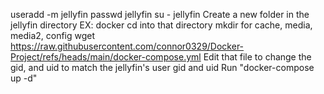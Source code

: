 useradd -m jellyfin
passwd jellyfin 
su - jellyfin
Create a new folder in the jellyfin directory EX: docker
cd into that directory
mkdir for cache, media, media2, config
wget https://raw.githubusercontent.com/connor0329/Docker-Project/refs/heads/main/docker-compose.yml
Edit that file to change the gid, and uid to match the jellyfin's user gid and uid
Run "docker-compose up -d"

